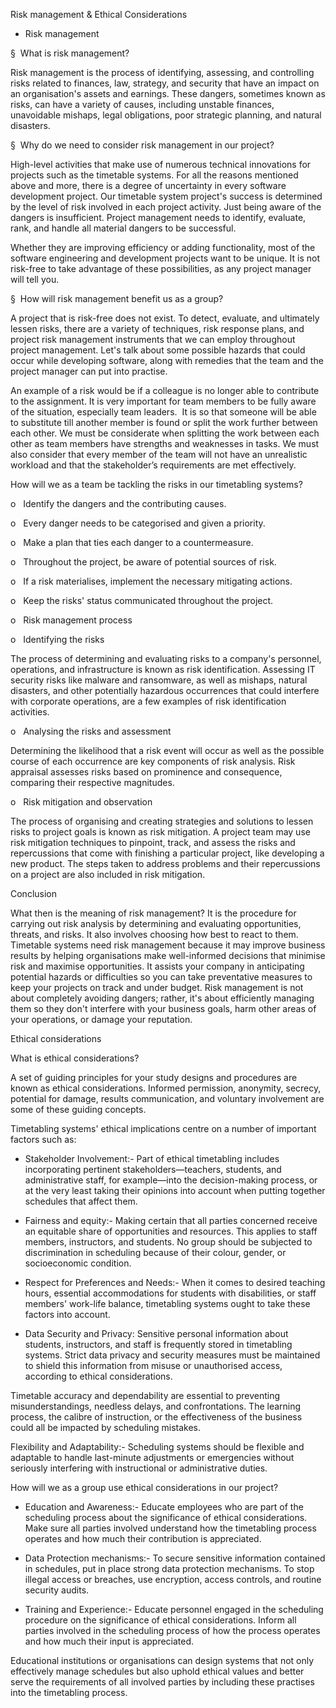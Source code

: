 
Risk management & Ethical Considerations 

- Risk management 

§  What is risk management?

Risk management is the process of identifying, assessing, and controlling risks related to finances, law, strategy, and security that have an impact on an organisation's assets and earnings. These dangers, sometimes known as risks, can have a variety of causes, including unstable finances, unavoidable mishaps, legal obligations, poor strategic planning, and natural disasters.

§  Why do we need to consider risk management in our project?

High-level activities that make use of numerous technical innovations for projects such as the timetable systems. For all the reasons mentioned above and more, there is a degree of uncertainty in every software development project. Our timetable system project's success is determined by the level of risk involved in each project activity. Just being aware of the dangers is insufficient. Project management needs to identify, evaluate, rank, and handle all material dangers to be successful.

Whether they are improving efficiency or adding functionality, most of the software engineering and development projects want to be unique. It is not risk-free to take advantage of these possibilities, as any project manager will tell you.

§  How will risk management benefit us as a group?

A project that is risk-free does not exist. To detect, evaluate, and ultimately lessen risks, there are a variety of techniques, risk response plans, and project risk management instruments that we can employ throughout project management. Let's talk about some possible hazards that could occur while developing software, along with remedies that the team and the project manager can put into practise.

An example of a risk would be if a colleague is no longer able to contribute to the assignment. It is very important for team members to be fully aware of the situation, especially team leaders.  It is so that someone will be able to substitute till another member is found or split the work further between each other. We must be considerate when splitting the work between each other as team members have strengths and weaknesses in tasks. We must also consider that every member of the team will not have an unrealistic workload and that the stakeholder’s requirements are met effectively.

How will we as a team be tackling the risks in our timetabling systems?

o   Identify the dangers and the contributing causes.

o   Every danger needs to be categorised and given a priority.

o   Make a plan that ties each danger to a countermeasure.

o   Throughout the project, be aware of potential sources of risk.

o   If a risk materialises, implement the necessary mitigating actions.

o   Keep the risks' status communicated throughout the project.

o   Risk management process

o   Identifying the risks

The process of determining and evaluating risks to a company's personnel, operations, and infrastructure is known as risk identification. Assessing IT security risks like malware and ransomware, as well as mishaps, natural disasters, and other potentially hazardous occurrences that could interfere with corporate operations, are a few examples of risk identification activities.

o   Analysing the risks and assessment

Determining the likelihood that a risk event will occur as well as the possible course of each occurrence are key components of risk analysis. Risk appraisal assesses risks based on prominence and consequence, comparing their respective magnitudes.

o   Risk mitigation and observation

The process of organising and creating strategies and solutions to lessen risks to project goals is known as risk mitigation. A project team may use risk mitigation techniques to pinpoint, track, and assess the risks and repercussions that come with finishing a particular project, like developing a new product. The steps taken to address problems and their repercussions on a project are also included in risk mitigation.


Conclusion

What then is the meaning of risk management? It is the procedure for carrying out risk analysis by determining and evaluating opportunities, threats, and risks. It also involves choosing how best to react to them. Timetable systems need risk management because it may improve business results by helping organisations make well-informed decisions that minimise risk and maximise opportunities. It assists your company in anticipating potential hazards or difficulties so you can take preventative measures to keep your projects on track and under budget. Risk management is not about completely avoiding dangers; rather, it's about efficiently managing them so they don't interfere with your business goals, harm other areas of your operations, or damage your reputation.



Ethical considerations 

What is ethical considerations?

A set of guiding principles for your study designs and procedures are known as ethical considerations. Informed permission, anonymity, secrecy, potential for damage, results communication, and voluntary involvement are some of these guiding concepts.

Timetabling systems' ethical implications centre on a number of important factors such as:

- Stakeholder Involvement:- Part of ethical timetabling includes incorporating pertinent stakeholders—teachers, students, and administrative staff, for example—into the decision-making process, or at the very least taking their opinions into account when putting together schedules that affect them.

- Fairness and equity:- Making certain that all parties concerned receive an equitable share of opportunities and resources. This applies to staff members, instructors, and students. No group should be subjected to discrimination in scheduling because of their colour, gender, or socioeconomic condition.

- Respect for Preferences and Needs:- When it comes to desired teaching hours, essential accommodations for students with disabilities, or staff members' work-life balance, timetabling systems ought to take these factors into account.

- Data Security and Privacy: Sensitive personal information about students, instructors, and staff is frequently stored in timetabling systems. Strict data privacy and security measures must be maintained to shield this information from misuse or unauthorised access, according to ethical considerations.

Timetable accuracy and dependability are essential to preventing misunderstandings, needless delays, and confrontations. The learning process, the calibre of instruction, or the effectiveness of the business could all be impacted by scheduling mistakes.

Flexibility and Adaptability:- Scheduling systems should be flexible and adaptable to handle last-minute adjustments or emergencies without seriously interfering with instructional or administrative duties.


How will we as a group use ethical considerations in our project?

- Education and Awareness:- Educate employees who are part of the scheduling process about the significance of ethical considerations. Make sure all parties involved understand how the timetabling process operates and how much their contribution is appreciated.

- Data Protection mechanisms:- To secure sensitive information contained in schedules, put in place strong data protection mechanisms. To stop illegal access or breaches, use encryption, access controls, and routine security audits.

- Training and Experience:- Educate personnel engaged in the scheduling procedure on the significance of ethical considerations. Inform all parties involved in the scheduling process of how the process operates and how much their input is appreciated.


Educational institutions or organisations can design systems that not only effectively manage schedules but also uphold ethical values and better serve the requirements of all involved parties by including these practises into the timetabling process.